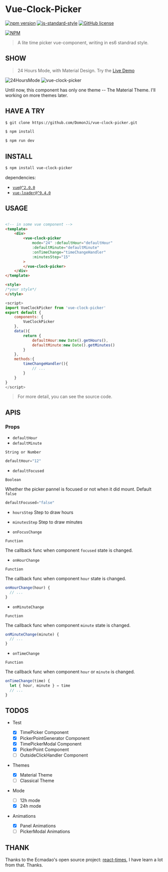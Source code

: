 # Vue-Clock-Picker

[![npm version](https://badge.fury.io/js/vue-clock-picker.svg)](https://badge.fury.io/js/vue-clock-picker) [![js-standard-style](https://img.shields.io/badge/code%20style-standard-brightgreen.svg)](http://standardjs.com) [![GitHub license](https://img.shields.io/badge/license-MIT-blue.svg)](https://github.com/DomonJi/vue-clock-picker/blob/master/LICENSE)

[![NPM](https://nodei.co/npm/vue-clock-picker.png?downloads=true&downloadRank=true&stars=true)](https://nodei.co/npm/vue-clock-picker/)

> A lite time picker vue-component, writing in es6 standrad style.

## SHOW

> 24 Hours Mode, with Material Design. Try the [Live Demo](https://domonji.github.io/vue-clock-picker)

![24HoursMode](./intro_src/24M.png) ![vue-clock-picker](./intro_src/24M.gif)

Until now, this component has only one theme -- The Material Theme. I'll working on more themes later.

## HAVE A TRY

```bash
$ git clone https://github.com/DomonJi/vue-clock-picker.git

$ npm install

$ npm run dev
```

## INSTALL

```bash
$ npm install vue-clock-picker
```

dependencies:

- [`vue@^2.0.0`](https://github.com/vuejs/vue)
- [`vue-loader@^9.4.0`](https://github.com/vuejs/vue-loader)

## USAGE

```html

<!-- in some vue component -->
<template>
    <div>
        <vue-clock-picker
            mode="24" :defaultHour="defaultHour"
            :defaultMinute="defaultMinute"
            :onTimeChange="timeChangeHandler"
            :minutesStep="15"
        >
        </vue-clock-picker>
    </div>
</template>

<style>
/*your style*/
</style>
```

```javascript
<script>
import VueClockPicker from 'vue-clock-picker'
export default {
    components: {
        VueClockPicker
    },
    data(){
        return {
            defaultHour:new Date().getHours(),
            defaultMinute:new Date().getMinutes()
        }
    },
    methods:{
        timeChangeHandler(){
            // ...
        }
    }
}
</script>
```

> For more detail, you can see the source code.

## APIS

### Props

- `defaultHour`
- `defaultMinute`

`String or Number`

```javascript
defaultHour="12"
```

- `defaultFocused`

`Boolean`

Whether the picker pannel is focused or not when it did mount. Default `false`

```javascript
defaultFocused="false"
```

- `hoursStep`
Step to draw hours

- `minutesStep`
Step to draw minutes

- `onFocusChange`

`Function`

The callback func when component `focused` state is changed.

- `onHourChange`

`Function`

The callback func when component `hour` state is changed.

```javascript
onHourChange(hour) {
  // ...
}
```

- `onMinuteChange`

`Function`

The callback func when component `minute` state is changed.

```javascript
onMinuteChange(minute) {
  // ...
}
```

- `onTimeChange`

`Function`

The callback func when component `hour` or `minute` is changed.

```javascript
onTimeChange(time) {
  let { hour, minute } = time
  // ...
}
```

## TODOS

- Test

  - [x] TimePicker Component
  - [x] PickerPointGenerator Component
  - [x] TimePickerModal Component
  - [x] PickerPoint Component
  - [ ] OutsideClickHandler Component

- Themes

  - [x] Material Theme
  - [ ] Classical Theme

- Mode

  - [ ] 12h mode
  - [x] 24h mode

- Animations

  - [x] Panel Animations
  - [ ] PickerModal Animations

## THANK

Thanks to the Ecmadao's open source project: [react-times](https://github.com/ecmadao/react-times), I have learn a lot from that. Thanks.
